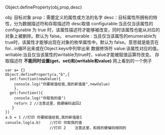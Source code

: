 Object.defineProperty(obj,prop,desc)

obj: 目标对象
prop：需要定义的属性或方法的名字
desc：目标属性所拥有的特性，分为数据描述符和存取描述符
desc取值
configurable:当且仅当该属性的 configurable 为 true 时，该属性描述符才能够被改变，同时该属性也能从对应的对象上被删除。默认为 false。
enumerable : 当且仅当该属性的enumerable为true时，该属性才能够出现在对象的枚举属性中。默认为 false。意思就是能否在for...in循环出来或在Object.keys中列举出来
数据修饰符
value:该属性对应的值。
writable:当且仅当该属性的writable为true时，value才能被赋值运算符改变。
存取描述符
**不能同时设置(get、set)和(writable和value)**
网上看到的一个例子
```
var a= {}
Object.defineProperty(a,"b",{
  set:function(newValue){
    console.log("你要赋值给我,我的新值是",newValue)
    },
  get:function(){
    console.log("你取我的值")
    return 2 //注意这里，我硬编码返回2
   }
})
a.b = 1 //打印 你要赋值给我,我的新值是1
console.log(a.b)    //打印 你取我的值
                    //打印 2    注意这里，和我的硬编码相同的
```